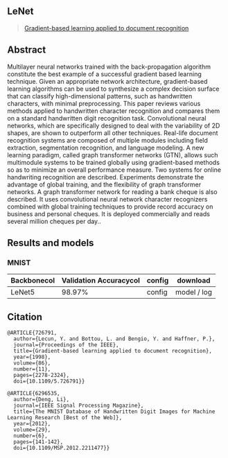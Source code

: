 ## LeNet

> [Gradient-based learning applied to document recognition](https://ieeexplore.ieee.org/document/726791)

## Abstract

<!-- [ABSTRACT] -->

Multilayer neural networks trained with the back-propagation algorithm constitute the best example of a successful gradient based learning technique. Given an appropriate network architecture, gradient-based learning algorithms can be used to synthesize a complex decision surface that can classify high-dimensional patterns, such as handwritten characters, with minimal preprocessing. This paper reviews various methods applied to handwritten character recognition and compares them on a standard handwritten digit recognition task. Convolutional neural networks, which are specifically designed to deal with the variability of 2D shapes, are shown to outperform all other techniques. Real-life document recognition systems are composed of multiple modules including field extraction, segmentation recognition, and language modeling. A new learning paradigm, called graph transformer networks (GTN), allows such multimodule systems to be trained globally using gradient-based methods so as to minimize an overall performance measure. Two systems for online handwriting recognition are described. Experiments demonstrate the advantage of global training, and the flexibility of graph transformer networks. A graph transformer network for reading a bank cheque is also described. It uses convolutional neural network character recognizers combined with global training techniques to provide record accuracy on business and personal cheques. It is deployed commercially and reads several million cheques per day..

<!-- [IMAGE] -->

## Results and models

### MNIST


| Backbonecol | Validation Accuracycol | config | download    |
| :------------ | ------------------------ | :------- | ------------- |
| LeNet5      | 98.97%                 | config | model / log |

## Citation

```bibtext
@ARTICLE{726791,
  author={Lecun, Y. and Bottou, L. and Bengio, Y. and Haffner, P.},
  journal={Proceedings of the IEEE}, 
  title={Gradient-based learning applied to document recognition}, 
  year={1998},
  volume={86},
  number={11},
  pages={2278-2324},
  doi={10.1109/5.726791}}
```

```bibtext
@ARTICLE{6296535,
  author={Deng, Li},
  journal={IEEE Signal Processing Magazine}, 
  title={The MNIST Database of Handwritten Digit Images for Machine Learning Research [Best of the Web]}, 
  year={2012},
  volume={29},
  number={6},
  pages={141-142},
  doi={10.1109/MSP.2012.2211477}}
```
